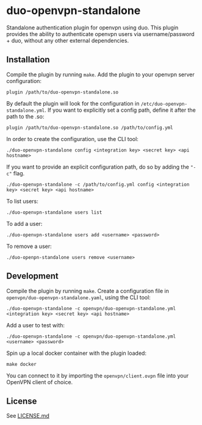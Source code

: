 # duo-openvpn-standalone
Standalone authentication plugin for openvpn using duo.
This plugin provides the ability to authenticate openvpn users via username/password + duo, without any other external dependencies.

## Installation
Compile the plugin by running `make`.
Add the plugin to your openvpn server configuration:
```
plugin /path/to/duo-openvpn-standalone.so
```
By default the plugin will look for the configuration in `/etc/duo-openvpn-standalone.yml`.
If you want to explicitly set a config path, define it after the path to the .so:
```
plugin /path/to/duo-openvpn-standalone.so /path/to/config.yml
```

In order to create the configuration, use the CLI tool:
```
./duo-openvpn-standalone config <integration key> <secret key> <api hostname>
```

If you want to provide an explicit configuration path, do so by adding the `"-c"` flag.
```
./duo-openvpn-standalone -c /path/to/config.yml config <integration key> <secret key> <api hostname>
```

To list users:
```
./duo-openvpn-standalone users list
```

To add a user:
```
./duo-openvpn-standalone users add <username> <password>
```

To remove a user:
```
./duo-openpn-standalone users remove <username>
```

## Development
Compile the plugin by running `make`.
Create a configuration file in `openvpn/duo-openvpn-standalone.yaml`, using the CLI tool:
```
./duo-openvpn-standalone -c openvpn/duo-openvpn-standalone.yml <integration key> <secret key> <api hostname>
```
Add a user to test with:
```
./duo-openvpn-standalone -c openvpn/duo-openvpn-standalone.yml <username> <password>
```
Spin up a local docker container with the plugin loaded:
```
make docker
```
You can connect to it by importing the `openvpn/client.ovpn` file into your OpenVPN client of choice.

## License
See [LICENSE.md](LICENSE.md)
